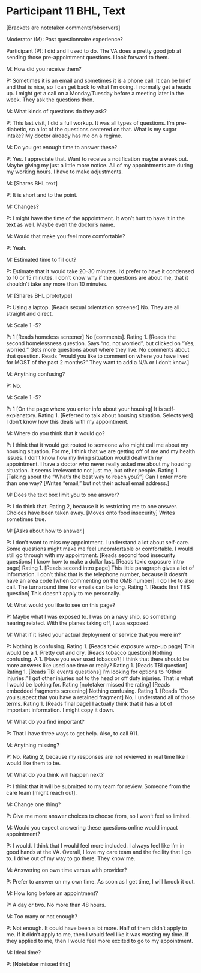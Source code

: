 # Participant 11 BHL, Text 
[Brackets are notetaker comments/observers] 
 
Moderator (M): Past questionnaire experience? 

Participant (P): I did and I used to do. The VA does a pretty good job at sending those pre-appointment questions. I look forward to them. 

M: How did you receive them? 

P: Sometimes it is an email and sometimes it is a phone call. It can be brief and that is nice, so I can get back to what I’m doing. I normally get a heads up. I might get a call on a Monday/Tuesday before a meeting later in the week. They ask the questions then.  

M: What kinds of questions do they ask? 

P: This last visit, I did a full workup. It was all types of questions. I’m pre-diabetic, so a lot of the questions centered on that. What is my sugar intake? My doctor already has me on a regime. 

M: Do you get enough time to answer these? 

P: Yes. I appreciate that. Want to receive a notification maybe a week out. Maybe giving my just a little more notice. All of my appointments are during my working hours. I have to make adjustments. 

M: [Shares BHL text] 

P: It is short and to the point. 

M: Changes? 

P: I might have the time of the appointment. It won’t hurt to have it in the text as well. Maybe even the doctor’s name. 

M: Would that make you feel more comfortable? 

P: Yeah. 

M: Estimated time to fill out? 

P: Estimate that it would take 20-30 minutes. I’d prefer to have it condensed to 10 or 15 minutes. I don’t know why if the questions are about me, that it shouldn’t take any more than 10 minutes. 

M: [Shares BHL prototype] 

P: Using a laptop. [Reads sexual orientation screener] No. They are all straight and direct.  

M: Scale 1 -5? 

P: 1 [Reads homeless screener] No [comments]. Rating 1. [Reads the second homelessness question. Says “no, not worried”, but clicked on “Yes, worried.” Gets more questions about where they live. No comments about that question. Reads “would you like to comment on where you have lived for MOST of the past 2 months?” They want to add a N/A or I don’t know.]  

M: Anything confusing? 

P: No. 

M: Scale 1 -5? 

P: 1 [On the page where you enter info about your housing] It is self-explanatory. Rating 1. [Referred to talk about housing situation. Selects yes] I don’t know how this deals with my appointment. 

M: Where do you think that it would go? 

P: I think that it would get routed to someone who might call me about my housing situation. For me, I think that we are getting off of me and my health issues. I don’t know how my living situation would deal with my appointment. I have a doctor who never really asked me about my housing situation. It seems irrelevant to not just me, but other people. Rating 1. [Talking about the “What’s the best way to reach you?”] Can I enter more than one way? [Writes “email,” but not their actual email address.]  

M: Does the text box limit you to one answer? 

P: I do think that. Rating 2, because it is restricting me to one answer. Choices have been taken away. [Moves onto food insecurity] Writes sometimes true. 

M: [Asks about how to answer.] 

P: I don’t want to miss my appointment. I understand a lot about self-care. Some questions might make me feel uncomfortable or comfortable. I would still go through with my appointment. [Reads second food insecurity questions] I know how to make a dollar last. [Reads toxic exposure intro page] Rating 1. [Reads second intro page] This little paragraph gives a lot of information. I don’t think that is the telephone number, because it doesn’t have an area code [when commenting on the OMB number]. I do like to also call. The turnaround time for emails can be long. Rating 1. [Reads first TES question] This doesn’t apply to me personally.  

M: What would you like to see on this page? 

P: Maybe what I was exposed to. I was on a navy ship, so something hearing related. With the planes taking off, I was exposed.  

M: What if it listed your actual deployment or service that you were in? 

P: Nothing is confusing. Rating 1. [Reads toxic exposure wrap-up page] This would be a 1. Pretty cut and dry. [Reads tobacco question] Nothing confusing. A 1. [Have you ever used tobacco?] I think that there should be more answers like used one time or really? Rating 1. [Reads TBI question] Rating 1. [Reads TBI events questions] I’m looking for options to “Other injuries.” I got other injuries not to the head or off duty injuries. That is what I would be looking for. Rating [notetaker missed the rating] [Reads embedded fragments screening] Nothing confusing. Rating 1. [Reads “Do you suspect that you have a retained fragment] No, I understand all of those terms. Rating 1. [Reads final page] I actually think that it has a lot of important information. I might copy it down. 

M: What do you find important? 

P: That I have three ways to get help. Also, to call 911.  

M: Anything missing? 

P: No. Rating 2, because my responses are not reviewed in real time like I would like them to be. 

M: What do you think will happen next? 

P: I think that it will be submitted to my team for review. Someone from the care team [might reach out]. 

M: Change one thing? 

P: Give me more answer choices to choose from, so I won’t feel so limited.  

M: Would you expect answering these questions online would impact appointment? 

P: I would. I think that I would feel more included. I always feel like I’m in good hands at the VA. Overall, I love my care team and the facility that I go to. I drive out of my way to go there. They know me. 

M: Answering on own time versus with provider? 

P: Prefer to answer on my own time. As soon as I get time, I will knock it out. 

M: How long before an appointment? 

P: A day or two. No more than 48 hours. 

M: Too many or not enough? 

P: Not enough. It could have been a lot more. Half of them didn’t apply to me. If it didn’t apply to me, then I would feel like it was wasting my time. If they applied to me, then I would feel more excited to go to my appointment.  

M: Ideal time? 

P: [Notetaker missed this] 

